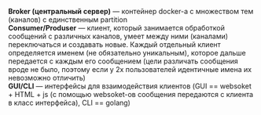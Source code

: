 **Broker (центральный сервер)** — контейнер docker-а с множеством тем (каналов) с единственным partition<br>
**Consumer/Produser** — клиент, который занимается обработкой сообщений с различных каналов, умеет между ними (каналами) переключаться и создавать новые. Каждый отдельный клиент определяется именем (не обязательно уникальным), которое дальше передается с каждым его сообщением (цели различать сообщения вроде не было, поэтому если у 2х пользователей идентичные имена их невозможно отличить)<br>
**GUI/CLI** — интерфейсы для взаимодействия клиентов (GUI == websoket + HTML + js (с помощью websoket-ов сообщения передаются с клиента в класс интерфейса), CLI == golang)<br>